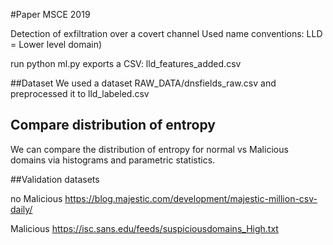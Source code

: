 
#Paper MSCE 2019

Detection of exfiltration over a covert channel
Used name conventions: LLD = Lower level domain)

run python ml.py
exports a CSV: lld_features_added.csv

##Dataset
We used a dataset RAW_DATA/dnsfields_raw.csv and preprocessed it to lld_labeled.csv

## Compare distribution of entropy
We can compare the distribution of entropy for normal vs Malicious domains via histograms and parametric statistics.

##Validation datasets

no Malicious
https://blog.majestic.com/development/majestic-million-csv-daily/

Malicious
https://isc.sans.edu/feeds/suspiciousdomains_High.txt
